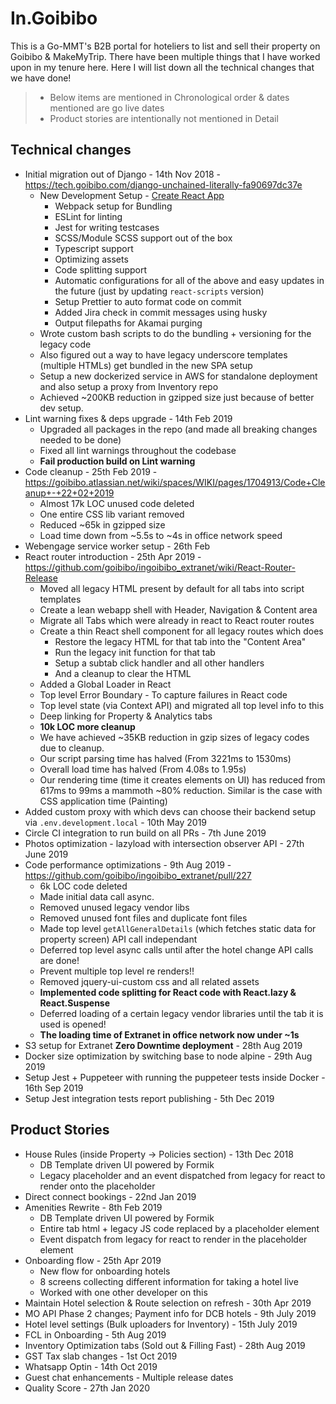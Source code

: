 # In.Goibibo

This is a Go-MMT's B2B portal for hoteliers to list and sell their property on Goibibo & MakeMyTrip. There have been multiple things that I have worked upon in my tenure here. Here I will list down all the technical changes that we have done!

> * Below items are mentioned in Chronological order & dates mentioned are go live dates
> * Product stories are intentionally not mentioned in Detail

## Technical changes

* Initial migration out of Django - 14th Nov 2018 - https://tech.goibibo.com/django-unchained-literally-fa90697dc37e
  - New Development Setup - [Create React App](https://create-react-app.dev/)
    - Webpack setup for Bundling
    - ESLint for linting
    - Jest for writing testcases
    - SCSS/Module SCSS support out of the box
    - Typescript support
    - Optimizing assets
    - Code splitting support
    - Automatic configurations for all of the above and easy updates in the future (just by updating `react-scripts` version)
    - Setup Prettier to auto format code on commit
    - Added Jira check in commit messages using husky
    - Output filepaths for Akamai purging
  - Wrote custom bash scripts to do the bundling + versioning for the legacy code
  - Also figured out a way to have legacy underscore templates (multiple HTMLs) get bundled in the new SPA setup
  - Setup a new dockerized service in AWS for standalone deployment and also setup a proxy from Inventory repo
  - Achieved ~200KB reduction in gzipped size just because of better dev setup.
* Lint warning fixes & deps upgrade - 14th Feb 2019
  - Upgraded all packages in the repo (and made all breaking changes needed to be done)
  - Fixed all lint warnings throughout the codebase
  - **Fail production build on Lint warning**
* Code cleanup - 25th Feb 2019 - https://goibibo.atlassian.net/wiki/spaces/WIKI/pages/1704913/Code+Cleanup+-+22+02+2019
  - Almost 17k LOC unused code deleted
  - One entire CSS lib variant removed
  - Reduced ~65k in gzipped size
  - Load time down from ~5.5s to ~4s in office network speed
* Webengage service worker setup - 26th Feb
* React router introduction - 25th Apr 2019 - https://github.com/goibibo/ingoibibo_extranet/wiki/React-Router-Release
  - Moved all legacy HTML present by default for all tabs into script templates
  - Create a lean webapp shell with Header, Navigation & Content area
  - Migrate all Tabs which were already in react to React router routes
  - Create a thin React shell component for all legacy routes which does
    - Restore the legacy HTML for that tab into the "Content Area"
    - Run the legacy init function for that tab
    - Setup a subtab click handler and all other handlers
    - And a cleanup to clear the HTML
  - Added a Global Loader in React
  - Top level Error Boundary - To capture failures in React code
  - Top level state (via Context API) and migrated all top level info to this
  - Deep linking for Property & Analytics tabs
  - **10k LOC more cleanup**
  - We have achieved ~35KB reduction in gzip sizes of legacy codes due to cleanup.
  - Our script parsing time has halved (From 3221ms to 1530ms)
  - Overall load time has halved (From 4.08s to 1.95s)
  - Our rendering time (time it creates elements on UI) has reduced from 617ms to 99ms a mammoth ~80% reduction. Similar is the case with CSS application time (Painting)
* Added custom proxy with which devs can choose their backend setup via `.env.development.local` - 10th May 2019
* Circle CI integration to run build on all PRs - 7th June 2019
* Photos optimization - lazyload with intersection observer API - 27th June 2019
* Code performance optimizations - 9th Aug 2019 - https://github.com/goibibo/ingoibibo_extranet/pull/227
  - 6k LOC code deleted
  - Made initial data call async.
  - Removed unused legacy vendor libs
  - Removed unused font files and duplicate font files
  - Made top level `getAllGeneralDetails` (which fetches static data for property screen) API call independant
  - Deferred top level async calls until after the hotel change API calls are done!
  - Prevent multiple top level re renders!!
  - Removed jquery-ui-custom css and all related assets
  - **Implemented code splitting for React code with React.lazy & React.Suspense**
  - Deferred loading of a certain legacy vendor libraries until the tab it is used is opened!
  - **The loading time of Extranet in office network now under ~1s**
* S3 setup for Extranet **Zero Downtime deployment** - 28th Aug 2019
* Docker size optimization by switching base to node alpine - 29th Aug 2019
* Setup Jest + Puppeteer with running the puppeteer tests inside Docker - 16th Sep 2019
* Setup Jest integration tests report publishing - 5th Dec 2019

## Product Stories

* House Rules (inside Property -> Policies section) - 13th Dec 2018
  - DB Template driven UI powered by Formik
  - Legacy placeholder and an event dispatched from legacy for react to render onto the placeholder
* Direct connect bookings - 22nd Jan 2019
* Amenities Rewrite - 8th Feb 2019
  - DB Template driven UI powered by Formik
  - Entire tab html + legacy JS code replaced by a placeholder element
  - Event dispatch from legacy for react to render in the placeholder element
* Onboarding flow - 25th Apr 2019
  - New flow for onboarding hotels
  - 8 screens collecting different information for taking a hotel live
  - Worked with one other developer on this
* Maintain Hotel selection & Route selection on refresh - 30th Apr 2019
* MO API Phase 2 changes; Payment info for DCB hotels - 9th July 2019
* Hotel level settings (Bulk uploaders for Inventory) - 15th July 2019
* FCL in Onboarding - 5th Aug 2019
* Inventory Optimization tabs (Sold out & Filling Fast) - 28th Aug 2019
* GST Tax slab changes - 1st Oct 2019
* Whatsapp Optin - 14th Oct 2019
* Guest chat enhancements - Multiple release dates
* Quality Score - 27th Jan 2020
